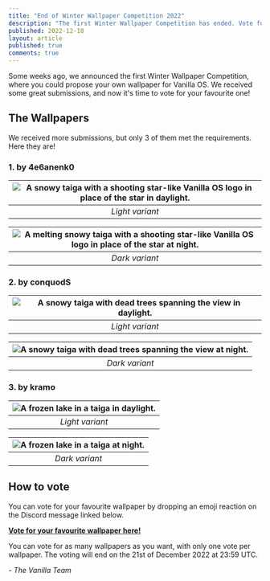 ```yaml
---
title: "End of Winter Wallpaper Competition 2022"
description: "The first Winter Wallpaper Competition has ended. Vote for your favourite wallpaper!"
published: 2022-12-18
layout: article
published: true
comments: true
---
```


Some weeks ago, we announced the first Winter Wallpaper Competition, where you could propose your own wallpaper for Vanilla OS. We received some great submissions, and now it's time to vote for your favourite one!

## The Wallpapers

We received more submissions, but only 3 of them met the requirements. Here they are!

### 1. by 4e6anenk0

| ![A snowy taiga with a shooting star-like Vanilla OS logo in place of the star in daylight.](/assets/uploads/WWC2022/4e6anenk0-light.png) | 
|:--:| 
| *Light variant* |

| ![A melting snowy taiga with a shooting star-like Vanilla OS logo in place of the star at night.](/assets/uploads/WWC2022/4e6anenk0-dark.png) | 
|:--:| 
| *Dark variant* |

### 2. by conquodS

| ![A snowy taiga with dead trees spanning the view in daylight.](/assets/uploads/WWC2022/conquodS-light.png) | 
|:--:| 
| *Light variant* |

| ![A snowy taiga with dead trees spanning the view at night.](/assets/uploads/WWC2022/conquodS-dark.png) | 
|:--:| 
| *Dark variant* |

### 3. by kramo

| ![A frozen lake in a taiga in daylight.](/assets/uploads/WWC2022/kramo-light.png) | 
|:--:| 
| *Light variant* |

| ![A frozen lake in a taiga at night.](/assets/uploads/WWC2022/kramo-dark.png) | 
|:--:| 
| *Dark variant* |

## How to vote

You can vote for your favourite wallpaper by dropping an emoji reaction on the Discord message linked below. 

[**Vote for your favourite wallpaper here!**](https://discord.com/channels/1023243680829681704/1054161350374465627/1054161350374465627)

You can vote for as many wallpapers as you want, with only one vote per wallpaper. The voting will end on the 21st of December 2022 at 23:59 UTC.

*- The Vanilla Team*

